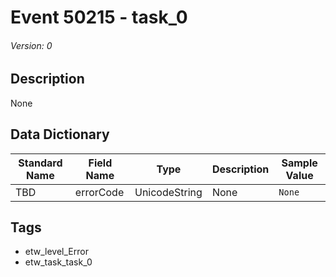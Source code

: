 # Event 50215 - task_0
###### Version: 0

## Description
None

## Data Dictionary
|Standard Name|Field Name|Type|Description|Sample Value|
|---|---|---|---|---|
|TBD|errorCode|UnicodeString|None|`None`|

## Tags
* etw_level_Error
* etw_task_task_0